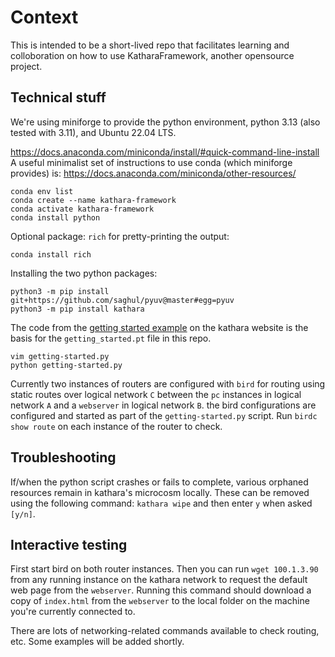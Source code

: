 # Context
This is intended to be a short-lived repo that facilitates learning and 
colloboration on how to use KatharaFramework, another opensource project.

## Technical stuff
We're using miniforge to provide the python environment, python 3.13 (also tested with 3.11), and Ubuntu 22.04 LTS.

<https://docs.anaconda.com/miniconda/install/#quick-command-line-install>
A useful minimalist set of instructions to use conda (which miniforge provides) is: 
<https://docs.anaconda.com/miniconda/other-resources/>

```
conda env list
conda create --name kathara-framework
conda activate kathara-framework
conda install python
```

Optional package: `rich` for pretty-printing the output:
```
conda install rich
```

Installing the two python packages:
```
python3 -m pip install git+https://github.com/saghul/pyuv@master#egg=pyuv
python3 -m pip install kathara
```

The code from the [getting started example](https://github.com/KatharaFramework/Kathara-Labs/tree/main/tutorials/python-api/getting-started) on the kathara website is the basis for the `getting_started.pt` file in this repo.

```
vim getting-started.py
python getting-started.py
```

Currently two instances of routers are configured with `bird` for routing using static routes over logical network `C` between the `pc` instances in logical network `A` and a `webserver` in logical network `B`. the bird configurations are configured and started as part of the `getting-started.py` script. Run `birdc show route` on each instance of the router to check.

## Troubleshooting
If/when the python script crashes or fails to complete, various orphaned resources remain in kathara's microcosm locally. These can be removed using the following command: `kathara wipe` and then enter `y` when asked `[y/n]`.

## Interactive testing
First start bird on both router instances. Then you can run `wget 100.1.3.90` from any running instance on the kathara network to request the default web page from the `webserver`. Running this command should download a copy of `index.html` from the `webserver` to the local folder on the machine you're currently connected to.

There are lots of networking-related commands available to check routing, etc. Some examples will be added shortly.

